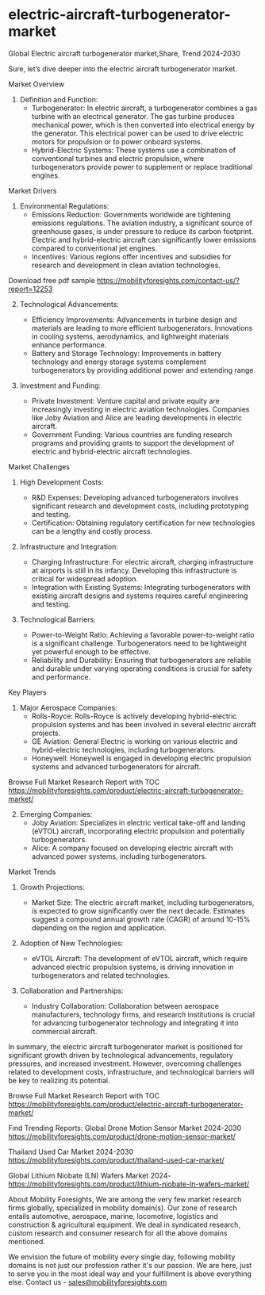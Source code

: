 # electric-aircraft-turbogenerator-market
Global Electric aircraft turbogenerator market,Share, Trend  2024-2030


Sure, let’s dive deeper into the electric aircraft turbogenerator market.

 Market Overview

1. Definition and Function:
   - Turbogenerator: In electric aircraft, a turbogenerator combines a gas turbine with an electrical generator. The gas turbine produces mechanical power, which is then converted into electrical energy by the generator. This electrical power can be used to drive electric motors for propulsion or to power onboard systems.
   - Hybrid-Electric Systems: These systems use a combination of conventional turbines and electric propulsion, where turbogenerators provide power to supplement or replace traditional engines.

 Market Drivers

1. Environmental Regulations:
   - Emissions Reduction: Governments worldwide are tightening emissions regulations. The aviation industry, a significant source of greenhouse gases, is under pressure to reduce its carbon footprint. Electric and hybrid-electric aircraft can significantly lower emissions compared to conventional jet engines.
   - Incentives: Various regions offer incentives and subsidies for research and development in clean aviation technologies.




Download free pdf sample 
https://mobilityforesights.com/contact-us/?report=12253 




2. Technological Advancements:
   - Efficiency Improvements: Advancements in turbine design and materials are leading to more efficient turbogenerators. Innovations in cooling systems, aerodynamics, and lightweight materials enhance performance.
   - Battery and Storage Technology: Improvements in battery technology and energy storage systems complement turbogenerators by providing additional power and extending range.

3. Investment and Funding:
   - Private Investment: Venture capital and private equity are increasingly investing in electric aviation technologies. Companies like Joby Aviation and Alice are leading developments in electric aircraft.
   - Government Funding: Various countries are funding research programs and providing grants to support the development of electric and hybrid-electric aircraft technologies.

 Market Challenges

1. High Development Costs:
   - R&D Expenses: Developing advanced turbogenerators involves significant research and development costs, including prototyping and testing.
   - Certification: Obtaining regulatory certification for new technologies can be a lengthy and costly process.

2. Infrastructure and Integration:
   - Charging Infrastructure: For electric aircraft, charging infrastructure at airports is still in its infancy. Developing this infrastructure is critical for widespread adoption.
   - Integration with Existing Systems: Integrating turbogenerators with existing aircraft designs and systems requires careful engineering and testing.

3. Technological Barriers:
   - Power-to-Weight Ratio: Achieving a favorable power-to-weight ratio is a significant challenge. Turbogenerators need to be lightweight yet powerful enough to be effective.
   - Reliability and Durability: Ensuring that turbogenerators are reliable and durable under varying operating conditions is crucial for safety and performance.

 Key Players

1. Major Aerospace Companies:
   - Rolls-Royce: Rolls-Royce is actively developing hybrid-electric propulsion systems and has been involved in several electric aircraft projects.
   - GE Aviation: General Electric is working on various electric and hybrid-electric technologies, including turbogenerators.
   - Honeywell: Honeywell is engaged in developing electric propulsion systems and advanced turbogenerators for aircraft.


Browse Full Market Research Report with TOC 
https://mobilityforesights.com/product/electric-aircraft-turbogenerator-market/ 


2. Emerging Companies:
   - Joby Aviation: Specializes in electric vertical take-off and landing (eVTOL) aircraft, incorporating electric propulsion and potentially turbogenerators.
   - Alice: A company focused on developing electric aircraft with advanced power systems, including turbogenerators.

 Market Trends

1. Growth Projections:
   - Market Size: The electric aircraft market, including turbogenerators, is expected to grow significantly over the next decade. Estimates suggest a compound annual growth rate (CAGR) of around 10-15% depending on the region and application.

2. Adoption of New Technologies:
   - eVTOL Aircraft: The development of eVTOL aircraft, which require advanced electric propulsion systems, is driving innovation in turbogenerators and related technologies.

3. Collaboration and Partnerships:
   - Industry Collaboration: Collaboration between aerospace manufacturers, technology firms, and research institutions is crucial for advancing turbogenerator technology and integrating it into commercial aircraft.

In summary, the electric aircraft turbogenerator market is positioned for significant growth driven by technological advancements, regulatory pressures, and increased investment. However, overcoming challenges related to development costs, infrastructure, and technological barriers will be key to realizing its potential.


Browse Full Market Research Report with TOC 
https://mobilityforesights.com/product/electric-aircraft-turbogenerator-market/ 


Find Trending Reports:
Global Drone Motion Sensor Market 2024-2030
https://mobilityforesights.com/product/drone-motion-sensor-market/ 
 
Thailand Used Car Market 2024-2030
https://mobilityforesights.com/product/thailand-used-car-market/ 

Global Lithium Niobate (LN) Wafers Market 2024-
https://mobilityforesights.com/product/lithium-niobate-ln-wafers-market/ 


About Mobility Foresights,
We are among the very few market research firms globally, specialized in mobility domain(s). Our zone of research entails automotive, aerospace, marine, locomotive, logistics and construction & agricultural equipment. We deal in syndicated research, custom research and consumer research for all the above domains mentioned.

We envision the future of mobility every single day, following mobility domains is not just our profession rather it's our passion. We are here, just to serve you in the most ideal way and your fulfillment is above everything else. Contact us -  sales@mobilityforesights.com 
 
